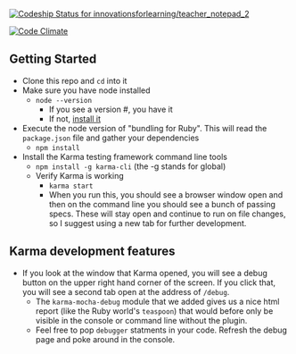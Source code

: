 [ ![Codeship Status for innovationsforlearning/teacher_notepad_2](https://codeship.com/projects/063e3620-a8d0-0132-0d55-0aa73f753338/status?branch=master)](https://codeship.com/projects/67513)

[![Code Climate](https://codeclimate.com/repos/54fe11c6e30ba025e60019b9/badges/f3aec3044ba82c49c0e7/gpa.svg)](https://codeclimate.com/repos/54fe11c6e30ba025e60019b9/feed)

## Getting Started

- Clone this repo and `cd` into it
- Make sure you have node installed
  + `node --version`
    - If you see a version #, you have it
    - If not, [install it](https://nodejs.org/)
- Execute the node version of "bundling for Ruby". This will read the `package.json` file and gather your dependencies
  + `npm install`
- Install the Karma testing framework command line tools
  + `npm install -g karma-cli` (the -g stands for global)
  + Verify Karma is working
    - `karma start`
    - When you run this, you should see a browser window open and then on the command line you should see a bunch of passing specs. These will stay open and continue to run on file changes, so I suggest using a new tab for further development.

## Karma development features

+ If you look at the window that Karma opened, you will see a debug button on the upper right hand corner of the screen. If you click that, you will see a second tab open at the address of `/debug`.
  - The `karma-mocha-debug` module that we added gives us a nice html report (like the Ruby world's `teaspoon`) that would before only be visible in the console or command line without the plugin.
  - Feel free to pop `debugger` statments in your code. Refresh the debug page and poke around in the console.
